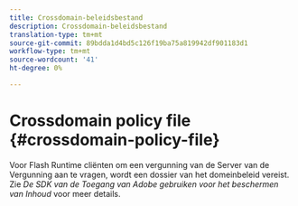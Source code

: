 ```yaml
---
title: Crossdomain-beleidsbestand
description: Crossdomain-beleidsbestand
translation-type: tm+mt
source-git-commit: 89bdda1d4bd5c126f19ba75a819942df901183d1
workflow-type: tm+mt
source-wordcount: '41'
ht-degree: 0%

---
```



# Crossdomain policy file {#crossdomain-policy-file}

Voor Flash Runtime cliënten om een vergunning van de Server van de Vergunning aan te vragen, wordt een dossier van het domeinbeleid vereist. Zie *De SDK van de Toegang van Adobe gebruiken voor het beschermen van Inhoud* voor meer details.
